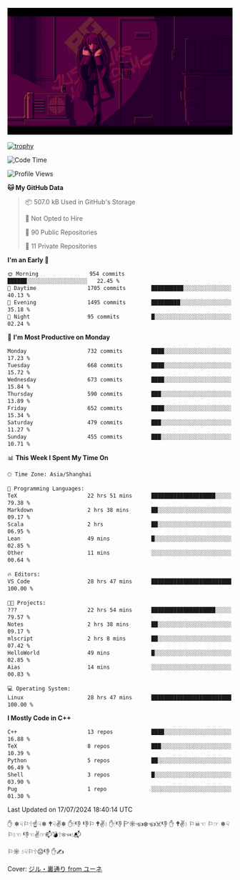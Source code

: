 ![](imgs/main.png)

[![trophy](https://github-profile-trophy.vercel.app/?username=NeilKleistGao&theme=dracula)](https://github.com/ryo-ma/github-profile-trophy)

<!--START_SECTION:waka-->
![Code Time](http://img.shields.io/badge/Code%20Time-1%2C211%20hrs%201%20min-blue)

![Profile Views](http://img.shields.io/badge/Profile%20Views-0-blue)

**🐱 My GitHub Data** 

> 📦 507.0 kB Used in GitHub's Storage 
 > 
> 🚫 Not Opted to Hire
 > 
> 📜 90 Public Repositories 
 > 
> 🔑 11 Private Repositories 
 > 
**I'm an Early 🐤** 

```text
🌞 Morning                954 commits         ██████░░░░░░░░░░░░░░░░░░░   22.45 % 
🌆 Daytime                1705 commits        ██████████░░░░░░░░░░░░░░░   40.13 % 
🌃 Evening                1495 commits        █████████░░░░░░░░░░░░░░░░   35.18 % 
🌙 Night                  95 commits          █░░░░░░░░░░░░░░░░░░░░░░░░   02.24 % 
```
📅 **I'm Most Productive on Monday** 

```text
Monday                   732 commits         ████░░░░░░░░░░░░░░░░░░░░░   17.23 % 
Tuesday                  668 commits         ████░░░░░░░░░░░░░░░░░░░░░   15.72 % 
Wednesday                673 commits         ████░░░░░░░░░░░░░░░░░░░░░   15.84 % 
Thursday                 590 commits         ███░░░░░░░░░░░░░░░░░░░░░░   13.89 % 
Friday                   652 commits         ████░░░░░░░░░░░░░░░░░░░░░   15.34 % 
Saturday                 479 commits         ███░░░░░░░░░░░░░░░░░░░░░░   11.27 % 
Sunday                   455 commits         ███░░░░░░░░░░░░░░░░░░░░░░   10.71 % 
```


📊 **This Week I Spent My Time On** 

```text
🕑︎ Time Zone: Asia/Shanghai

💬 Programming Languages: 
TeX                      22 hrs 51 mins      ████████████████████░░░░░   79.38 % 
Markdown                 2 hrs 38 mins       ██░░░░░░░░░░░░░░░░░░░░░░░   09.17 % 
Scala                    2 hrs               ██░░░░░░░░░░░░░░░░░░░░░░░   06.95 % 
Lean                     49 mins             █░░░░░░░░░░░░░░░░░░░░░░░░   02.85 % 
Other                    11 mins             ░░░░░░░░░░░░░░░░░░░░░░░░░   00.64 % 

🔥 Editors: 
VS Code                  28 hrs 47 mins      █████████████████████████   100.00 % 

🐱‍💻 Projects: 
???                      22 hrs 54 mins      ████████████████████░░░░░   79.57 % 
Notes                    2 hrs 38 mins       ██░░░░░░░░░░░░░░░░░░░░░░░   09.17 % 
mlscript                 2 hrs 8 mins        ██░░░░░░░░░░░░░░░░░░░░░░░   07.42 % 
HelloWorld               49 mins             █░░░░░░░░░░░░░░░░░░░░░░░░   02.85 % 
Aias                     14 mins             ░░░░░░░░░░░░░░░░░░░░░░░░░   00.83 % 

💻 Operating System: 
Linux                    28 hrs 47 mins      █████████████████████████   100.00 % 
```

**I Mostly Code in C++** 

```text
C++                      13 repos            ████░░░░░░░░░░░░░░░░░░░░░   16.88 % 
TeX                      8 repos             ███░░░░░░░░░░░░░░░░░░░░░░   10.39 % 
Python                   5 repos             ██░░░░░░░░░░░░░░░░░░░░░░░   06.49 % 
Shell                    3 repos             █░░░░░░░░░░░░░░░░░░░░░░░░   03.90 % 
Pug                      1 repo              ░░░░░░░░░░░░░░░░░░░░░░░░░   01.30 % 
```




 Last Updated on 17/07/2024 18:40:14 UTC
<!--END_SECTION:waka-->

✋ ❄☟⚐🕆☝☟❄ 🕈☟✌❄ ✋🕯👎 👎⚐ 🕈✌💧 ✋🕯👎 🏱☼☜❄☜☠👎 ✋ 🕈✌💧 ⚐☠☜ ⚐☞ ❄☟⚐💧☜ 👎☜✌☞📫💣🕆❄☜💧📬

⚐☼ 💧☟⚐🕆☹👎 ✋✍

Cover: [ジル・裏通り from ユーネ](https://www.pixiv.net/artworks/62127066)

